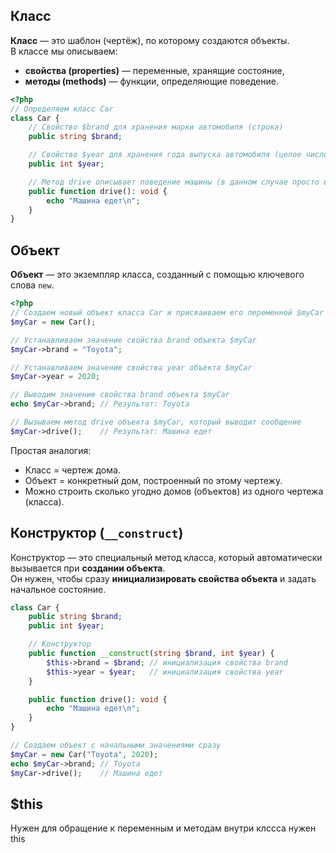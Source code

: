 ## Класс
**Класс** — это шаблон (чертёж), по которому создаются объекты.  
В классе мы описываем:

- **свойства (properties)** — переменные, хранящие состояние,
- **методы (methods)** — функции, определяющие поведение.

```php
<?php
// Определяем класс Car
class Car {
    // Свойство $brand для хранения марки автомобиля (строка)
    public string $brand;

    // Свойство $year для хранения года выпуска автомобиля (целое число)
    public int $year;

    // Метод drive описывает поведение машины (в данном случае просто выводит сообщение)
    public function drive(): void {
        echo "Машина едет\n";
    }
}

```


## Объект

**Объект** — это экземпляр класса, созданный с помощью ключевого слова `new`.

```php
<?php
// Создаем новый объект класса Car и присваиваем его переменной $myCar
$myCar = new Car();

// Устанавливаем значение свойства brand объекта $myCar
$myCar->brand = "Toyota";

// Устанавливаем значение свойства year объекта $myCar
$myCar->year = 2020;

// Выводим значение свойства brand объекта $myCar
echo $myCar->brand; // Результат: Toyota

// Вызываем метод drive объекта $myCar, который выводит сообщение
$myCar->drive();    // Результат: Машина едет

```


Простая аналогия:

- Класс = чертеж дома.
- Объект = конкретный дом, построенный по этому чертежу.
- Можно строить сколько угодно домов (объектов) из одного чертежа (класса).


## **Конструктор (`__construct`)**

Конструктор — это специальный метод класса, который автоматически вызывается при **создании объекта**.  
Он нужен, чтобы сразу **инициализировать свойства объекта** и задать начальное состояние.


```php
class Car {
    public string $brand;
    public int $year;

    // Конструктор
    public function __construct(string $brand, int $year) {
        $this->brand = $brand; // инициализация свойства brand
        $this->year = $year;   // инициализация свойства year
    }

    public function drive(): void {
        echo "Машина едет\n";
    }
}

// Создаем объект с начальными значениями сразу
$myCar = new Car("Toyota", 2020);
echo $myCar->brand; // Toyota
$myCar->drive();    // Машина едет

```

## $this
Нужен для обращение к переменным и методам внутри клссса нужен this